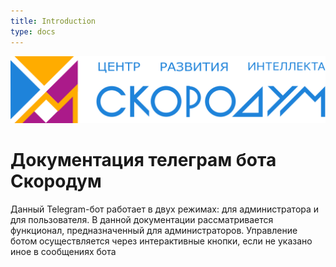```yaml
---
title: Introduction
type: docs
---
```


![логотип](/static/images/logo.svg)
# Документация телеграм бота Скородум

Данный Telegram-бот работает в двух режимах: для администратора и для пользователя. В данной документации рассматривается функционал, предназначенный для администраторов. Управление ботом осуществляется через интерактивные кнопки, если не указано иное в сообщениях бота

